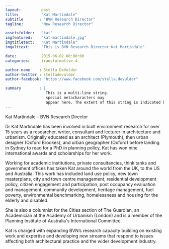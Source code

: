 ```yaml
---
layout:         post
title:          "Kat Martindale"
subtitle       : "BVN Research Director"
tagline:        "New Research Director"

assetsfolder:   "kat"
imgfeatured:    "kat-martindale.jpg"
imgtitletext:   "Kat Martindale"
imgalttext:     "This is BVN Research Director Kat Martindale"

date:           2015-06-02 00:00:00
categories:     transformative-4

author-name    : Stella DeVulder
author-twitter : stelladevulder
author-facebook: "https://www.facebook.com/stella.devulder"

summary        : |
                  This is a multi-line string.
                  special metacharacters may
                  appear here. The extent of this string is indicated by indentation.
---
```


Kat Martindale – BVN Research Director

Dr Kat Martindale has been involved in built environment research for over 15 years as a researcher, writer, consultant and lecturer in architecture and urbanism. Originally educated as an architect (Plymouth), then urban designer (Oxford Brookes), and urban geographer (Oxford) before landing in Sydney to read for a PhD in planning policy, Kat has won nine international awards and scholarships for her work.

Working for academic institutions, private consultancies, think tanks and government offices has taken Kat around the world from the UK, to the US and Australia. This work has included land use policy, new town masterplans, city and town centre management, residential development policy, citizen engagement and participation, post occupancy evaluation and management, community development, heritage management, fuel poverty, environmental benchmarking, homelessness and housing for the elderly and disabled.

She is also a columnist for the Cities section of The Guardian, an Academician at the Academy of Urbanism (London) and is a member of the Planning Institute of Australia's International Committee.

Kat is charged with expanding BVN’s research capacity building on existing work and expertise and developing new streams that respond to issues affecting both architectural practice and the wider development industry.
